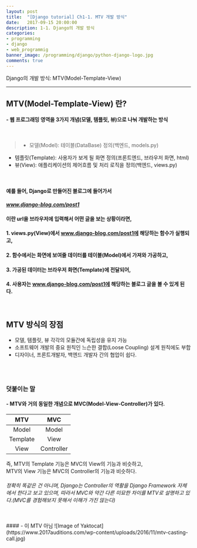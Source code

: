 ```yaml
---
layout: post
title:  "[Django tutorial] Ch1-1. MTV 개발 방식"
date:   2017-09-15 20:00:00
description: 1-1. Django의 개발 방식
categories:
- programming
- django
- web_programmig
banner_image: /programming/django/python-django-logo.jpg
comments: true
---
```


Django의 개발 방식: MTV(Model-Template-View)

___

## **MTV(Model-Template-View) 란?**

#### - 웹 프로그래밍 영역을 3가지 개념(모델, 템플릿, 뷰)으로 나눠 개발하는 방식

<br>

> - 모델(Model): 테이블(DataBase) 정의(백엔드, models.py)
- 템플릿(Template): 사용자가 보게 될 화면 정의(프론트엔드, 브라우저 화면, html)
- 뷰(View): 애플리케이션의 제어흐름 및 처리 로직을 정의(백엔드, views.py)

<br>

#### 예를 들어, Django로 만들어진 블로그에 들어가서
#### *www.django-blog.com/post1*
#### 이란 url을 브라우저에 입력해서 어떤 글을 보는 상황이라면,

#### 1. views.py(View)에서 www.django-blog.com/post1에 해당하는 함수가 실행되고,
#### 2. 함수에서는 화면에 보여줄 데이터를 테이블(Model)에서 가져와 가공하고,
#### 3. 가공된 데이터는 브라우저 화면(Template)에 전달되어,
#### 4. 사용자는 www.django-blog.com/post1에 해당하는 블로그 글을 볼 수 있게 된다.

<br>

## MTV 방식의 장점
- 모델, 템플릿, 뷰 각각의 모듈간에 독립성을 유지 가능
- 소프트웨어 개발의 중요 원칙인 느슨한 결합(Loose Coupling) 설계 원칙에도 부합
- 디자이너, 프론트개발자, 백엔드 개발자 간의 협업이 쉽다.

<br><br>

### 덧붙이는 말
#### - MTV와 거의 동일한 개념으로 MVC(Model-View-Controller)가 있다.

MTV | MVC
:---:|:---:
Model | Model
Template | View
View | Controller


즉, MTV의 Template 기능은 MVC의 View의 기능과 비슷하고,<br>
MTV의 View 기능은 MVC의 Controller의 기능과 비슷하다.<br>
###### 정확히 똑같은 건 아니며, Django는 Controller의 역활을 Django Framework 자체에서 한다고 보고 있으며, 따라서 MVC와 약간 다른 미묘한 차이를 MTV로 설명하고 있다.(MVC를 경험해보지 못해서 이해가 가진 않는다)
<br>
#### - 이 MTV 아님
![Image of Yaktocat](https://www.2017auditions.com/wp-content/uploads/2016/11/mtv-casting-call.jpg)
